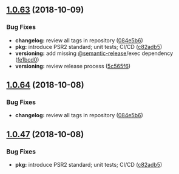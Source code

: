 ## [1.0.63](https://github.com/hexonet/ispapi_whmcs/compare/v1.0.62...v1.0.63) (2018-10-09)


### Bug Fixes

* **changelog:** review all tags in repository ([084e5b6](https://github.com/hexonet/ispapi_whmcs/commit/084e5b6))
* **pkg:** introduce PSR2 standard; unit tests; CI/CD ([c82adb5](https://github.com/hexonet/ispapi_whmcs/commit/c82adb5))
* **versioning:** add missing [@semantic-release](https://github.com/semantic-release)/exec dependency ([fe1bcd0](https://github.com/hexonet/ispapi_whmcs/commit/fe1bcd0))
* **versioning:** review release process ([5c565f6](https://github.com/hexonet/ispapi_whmcs/commit/5c565f6))

## [1.0.64](https://github.com/hexonet/ispapi_whmcs/compare/v1.0.63...v1.0.64) (2018-10-08)


### Bug Fixes

* **changelog:** review all tags in repository ([084e5b6](https://github.com/hexonet/ispapi_whmcs/commit/084e5b6))

## [1.0.47](https://github.com/hexonet/ispapi_whmcs/compare/v1.0.46...v1.0.47) (2018-10-08)


### Bug Fixes

* **pkg:** introduce PSR2 standard; unit tests; CI/CD ([c82adb5](https://github.com/hexonet/ispapi_whmcs/commit/c82adb5))
